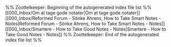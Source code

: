 %% Zoottelkeeper: Beginning of the autogenerated index file list  %%
 [[000_Inbox/Om at tage gode notater|Om at tage gode notater]]
 [[000_Inbox/Reformed Forum - Sönke Ahrens, How to Take Smart Notes - Notes|Reformed Forum - Sönke Ahrens, How to Take Smart Notes - Notes]]
 [[000_Inbox/Smartere - How to Take Good Notes - Notes|Smartere - How to Take Good Notes - Notes]]
%% Zoottelkeeper: End of the autogenerated index file list  %%

